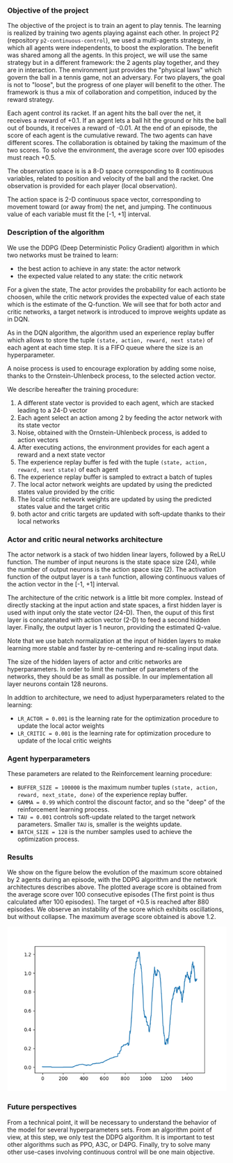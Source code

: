 ### Objective of the project

The objective of the project is to train an agent to play tennis. The learning is realized by training two agents playing against each other. In project P2 (repository `p2-continuous-control`), we used a multi-agents strategy, in which all agents were independents, to boost the exploration. The benefit was shared among all the agents. In this project, we will use the same strategy but in a different framework: the 2 agents play together, and they are in interaction. The environment just provides the "physical laws" which govern the ball in a tennis game, not an adversary. For two players, the goal is not to "loose", but the progress of one player will benefit to the other. The framework is thus a mix of collaboration and competition, induced by the reward strategy.

Each agent control its racket. If an agent hits the ball over the net, it receives a reward of +0.1. If an agent lets a ball hit the ground or hits the ball out of bounds, it receives a reward of -0.01. At the end of an episode, the score of each agent is the cumulative reward. The two agents can have different scores. The collaboration is obtained by taking the maximum of the two scores.
To solve the environment, the average score over 100 episodes must reach +0.5.

The observation space is is a 8-D space corresponding to 8 continuous variables, related to position and velocity of the ball and the racket. One observation is provided for each player (local observation).

The action space is 2-D continuous space vector, corresponding to movement toward (or away from) the net, and jumping. The continuous value of each variable must fit the [-1, +1] interval.


### Description of the algorithm
We use the DDPG (Deep Deterministic Policy Gradient) algorithm in which two networks must be trained to learn:
- the best action to achieve in any state: the actor network
- the expected value related to any state: the critic network

For a given the state, The actor provides the probability for each actionto be choosen, while the critic network provides the expected value of each state which is the estimate of the Q-function. We will see that for both actor and critic networks, a target network is introduced to improve weights update as in DQN.

As in the DQN algorithm, the algorithm used an experience replay buffer which allows to store the tuple `(state, action, reward, next state)` of each agent at each time step. It is a FIFO queue where the size is an hyperparameter.

A noise process is used to encourage exploration by adding some noise, thanks to the Ornstein-Uhlenbeck process, to the selected action vector. 

We describe hereafter the training procedure:

1. A different state vector is provided to each agent, which are stacked leading to a 24-D vector
2. Each agent select an action among 2 by feeding the actor network with its state vector
3. Noise, obtained with the Ornstein-Uhlenbeck process, is added to action vectors
4. After executing actions, the environment provides for each agent a reward and a next state vector
5. The experience replay buffer is fed with the tuple `(state, action, reward, next state)` of each agent
6. The experience replay buffer is sampled to extract a batch of tuples
7. The local actor network weights are updated by using the predicted states value provided by the critic
8. The local critic network weights are updated by using the predicted states value and the target critic
9. both actor and critic targets are updated with soft-update thanks to their local networks

### Actor and critic neural networks architecture

The actor network is a stack of two hidden linear layers, followed by a ReLU function. The number of input neurons is the state space size (24), while the number of output neurons is the action space size (2). The activation function of the output layer is a `tanh` function, allowing continuous values of the action vector in the [-1, +1] interval.

The architecture of the critic network is a little bit more complex. Instead of directly stacking at the input action and state spaces, a first hidden layer is used with input only the state vector (24-D). Then, the ouput of this first layer is concatenated with action vector (2-D) to feed a second hidden layer. Finally, the output layer is 1 neuron, providing the estimated Q-value.

Note that we use batch normalization at the input of hidden layers to make learning more stable and faster by re-centering and re-scaling input data.

The size of the hidden layers of actor and critic networks are hyperparameters. In order to limit the number of parameters of the networks, they should be as small as possible. In our implementation all layer neurons contain 128 neurons.

In addtion to architecture, we need to adjust hyperparameters related to the learning: 
- `LR_ACTOR = 0.001` is the learning rate for the optimization procedure to update the local actor weights
- `LR_CRITIC = 0.001` is the learning rate for optimization procedure to update of the local critic weights


### Agent hyperparameters

These parameters are related to the Reinforcement learning procedure:
- `BUFFER_SIZE = 100000` is the maximum number tuples `(state, action, reward, next_state, done)` of the experience replay buffer.
- `GAMMA = 0.99` which control the discount factor, and so the "deep" of the reinforcement learning process.
- `TAU = 0.001` controls soft-update related to the target network parameters. Smaller `TAU` is, smaller is the weights update.
- `BATCH_SIZE = 128` is the number samples used to achieve the optimization process. 

### Results
We show on the figure below the evolution of the maximum score obtained by 2 agents during an episode, with the DDPG algorithm and the network architectures describes above. The plotted average score is obtained from the average score over 100 consecutive episodes (The first point is thus calculated after 100 episodes).
The target of +0.5 is reached after 880 episodes. We observe an instability of the score which exhibits oscillations, but without collapse. The maximum average score obtained is above 1.2.

![avg-score](p3-avg_score.png "Title")

### Future perspectives
From a technical point, it will be necessary to understand the behavior of the model for several hyperparameters sets.
From an algorithm point of view, at this step, we only test the DDPG algorithm. It is important to test other algorithms such as PPO, A3C, or D4PG.
Finally, try to solve many other use-cases involving continuous control will be one main objective.
